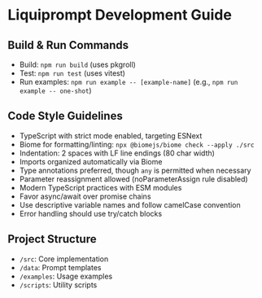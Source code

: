 # Liquiprompt Development Guide

## Build & Run Commands
- Build: `npm run build` (uses pkgroll)
- Test: `npm run test` (uses vitest)
- Run examples: `npm run example -- [example-name]` (e.g., `npm run example -- one-shot`)

## Code Style Guidelines
- TypeScript with strict mode enabled, targeting ESNext
- Biome for formatting/linting: `npx @biomejs/biome check --apply ./src`
- Indentation: 2 spaces with LF line endings (80 char width)
- Imports organized automatically via Biome
- Type annotations preferred, though `any` is permitted when necessary
- Parameter reassignment allowed (noParameterAssign rule disabled)
- Modern TypeScript practices with ESM modules
- Favor async/await over promise chains
- Use descriptive variable names and follow camelCase convention
- Error handling should use try/catch blocks

## Project Structure
- `/src`: Core implementation
- `/data`: Prompt templates
- `/examples`: Usage examples
- `/scripts`: Utility scripts